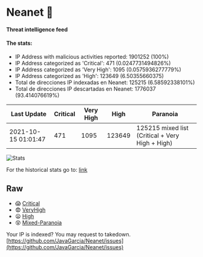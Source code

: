 # Neanet :hocho:
#### Threat intelligence feed
#### The stats:

- IP Address with malicious activities reported: 1901252 (100%)
- IP Address categorized as 'Critical':  471 (0.0247731494826%)
- IP Address categorized as 'Very High':  1095 (0.0575936277779%)
- IP Address categorized as 'High':  123649 (6.50355660375)
- Total de direcciones IP indexadas en Neanet:  125215 (6.58592338101%)
- Total de direcciones IP descartadas en Neanet:  1776037 (93.414076619%)

| Last Update | Critical | Very High | High | Paranoia |
| --- | --- | --- | --- | --- |
| 2021-10-15 01:01:47 | 471 | 1095 | 123649 | 125215 mixed list (Critical + Very High + High)|

![Stats](https://docs.google.com/spreadsheets/d/e/2PACX-1vSnaNMIXVabIpDJjufMlzH7poXnshF3mgd8Is1g9ytUEzVsP5my4Trn8f-xkoLLQ38xpL3HtmUexLo6/pubchart?oid=501124687&format=image)

For the historical stats go to: [link](/stats.csv)
## Raw
- :scream: [Critical](https://raw.githubusercontent.com/JavaGarcia/Neanet/master/blacklists/neanet_critical.txt)
- :fearful: [VeryHigh](https://raw.githubusercontent.com/JavaGarcia/Neanet/master/blacklists/neanet_veryHigh.txtt)
- :frowning: [High](https://raw.githubusercontent.com/JavaGarcia/Neanet/master/blacklists/neanet_high.txt)
- :dizzy_face: [Mixed-Paranoia](https://raw.githubusercontent.com/JavaGarcia/Neanet/master/blacklists/neanet_all.txt)


Your IP is indexed? You may request to takedown. [https://github.com/JavaGarcia/Neanet/issues](https://github.com/JavaGarcia/Neanet/issues)
























































































































































































































































































































































































































































































































































































































































































































































































































































































































































































































































































































































































































































































































































































































































































































































































































































































































































































































































































































































































































































































































































































































































































































































































































































































































































































































































































































































































































































































































































































































































































































































































































































































































































































































































































































































































































































































































































































































































































































































































































































































































































































































































































































































































































































































































































































































































































































































































































































































































































































































































































































































































































































































































































































































































































































































































































































































































































































































































































































































































































































































































































































































































































































































































































































































































































































































































































































































































































































































































































































































































































































































































































































































































































































































































































































































































































































































































































































































































































































































































































































































































































































































































































































































































































































































































































































































































































































































































































































































































































































































































































































































































































































































































































































































































































































































































































































































